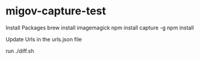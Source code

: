 # migov-capture-test

Install Packages
brew install imagemagick
npm install capture -g
npm install

Update Urls in the urls.json file

run ./diff.sh
